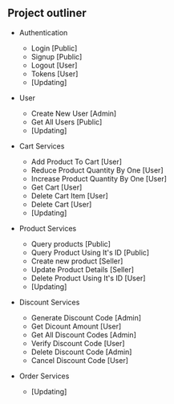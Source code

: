 ## Project outliner
* Authentication
  * Login [Public]
  * Signup [Public]
  * Logout [User]
  * Tokens [User]
  *   [Updating]
    
* User
  * Create New User [Admin]
  * Get All Users [Public]
  * [Updating]
  
* Cart Services
  * Add Product To Cart [User]
  * Reduce Product Quantity By One [User]
  * Increase Product Quantity By One [User]
  * Get Cart [User]
  * Delete Cart Item [User]
  * Delete Cart [User]
  * [Updating]
  
* Product Services
  * Query products [Public]
  * Query Product Using It's ID [Public]
  * Create new product [Seller]
  * Update Product Details [Seller]
  * Delete Product Using It's ID [User]
  * [Updating]
  
* Discount Services
  * Generate Discount Code [Admin]
  * Get Dicount Amount [User]
  * Get All Discount Codes [Admin]
  * Verify Discount Code [User]
  * Delete Discount Code [Admin]
  * Cancel Discount Code [User]
  
* Order Services
  * [Updating]
